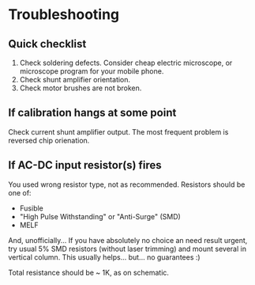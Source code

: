 Troubleshooting
===============

## Quick checklist

1. Check soldering defects. Consider cheap electric microscope, or microscope
   program for your mobile phone.
2. Check shunt amplifier orientation.
3. Check motor brushes are not broken.


## If calibration hangs at some point

Check current shunt amplifier output. The most frequent problem is reversed chip
orienation.


## If AC-DC input resistor(s) fires

You used wrong resistor type, not as recommended. Resistors should be one of:

- Fusible
- "High Pulse Withstanding" or "Anti-Surge" (SMD)
- MELF

And, unofficially... If you have absolutely no choice an need result urgent, try
usual 5% SMD resistors (without laser trimming) and mount several in vertical
column. This usually helps... but... no guarantees :)

Total resistance should be ~ 1K, as on schematic.
